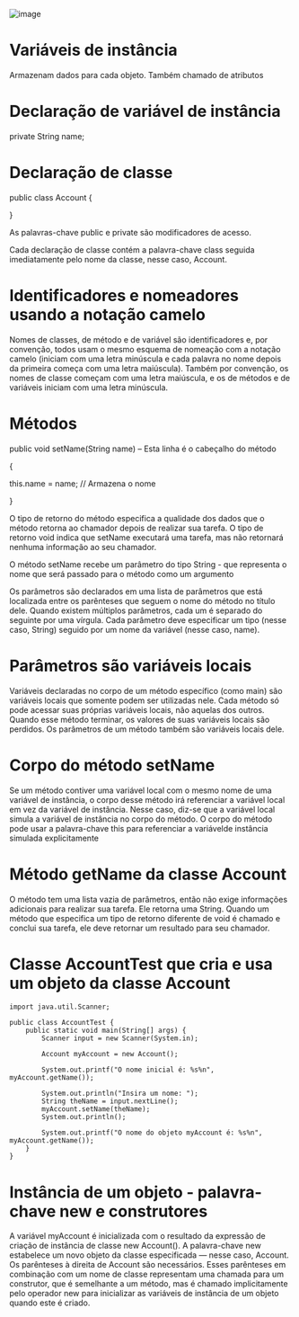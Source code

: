 ![image](https://user-images.githubusercontent.com/80348569/181137390-e3fc912f-99a6-48d5-9400-da74023b755c.png)


# Variáveis de instância

Armazenam dados para cada objeto. Também chamado de atributos

# Declaração de variável de instância

private String name;

# Declaração de classe

public class Account {

}

As palavras-chave public e private são modificadores de acesso. 

Cada declaração de classe contém a palavra-chave class seguida imediatamente pelo nome da classe, nesse caso, Account.

# Identificadores e nomeadores usando a notação camelo

Nomes de classes, de método e de variável são identificadores e, por convenção, todos usam o mesmo esquema de nomeação com a notação camelo (iniciam com uma letra 
minúscula e cada palavra no nome depois da primeira começa com uma letra maiúscula). Também por convenção, os nomes de classe começam com uma letra maiúscula, e os de 
métodos e de variáveis iniciam com uma letra minúscula.

# Métodos

public void setName(String name) – Esta linha é o cabeçalho do método 

{

this.name = name; // Armazena o nome

}

O tipo de retorno do método especifica a qualidade dos dados que o método retorna ao chamador depois de realizar
sua tarefa. O tipo de retorno void indica que setName executará uma tarefa, mas não retornará nenhuma informação ao seu
chamador.

O método setName recebe um parâmetro do tipo String - que representa o nome que será passado para o método como um argumento

Os parâmetros são declarados em uma lista de parâmetros que está localizada entre os parênteses que seguem o nome do método no título dele. Quando existem múltiplos
parâmetros, cada um é separado do seguinte por uma vírgula. Cada parâmetro deve
especificar um tipo (nesse caso, String) seguido por um nome da variável (nesse caso, name).

# Parâmetros são variáveis locais

Variáveis declaradas no corpo de um método específico (como main) são variáveis locais que somente podem ser utilizadas 
nele. Cada método só pode acessar suas próprias variáveis locais, não aquelas dos outros. Quando esse método terminar, 
os valores de suas variáveis locais são perdidos. Os parâmetros de um método também são variáveis locais dele.

# Corpo do método setName

Se um método contiver uma variável local com o mesmo nome de uma variável de instância, o corpo desse método irá referenciar a variável 
local em vez da variável de instância. Nesse caso, diz-se que a variável local simula a variável de instância no corpo do método. 
O corpo do método pode usar a palavra-chave this para referenciar a variávelde instância simulada explicitamente

# Método getName da classe Account

O método tem uma lista vazia de parâmetros, então não exige informações adicionais para realizar sua tarefa. 
Ele retorna uma String. Quando um método que especifica um tipo de retorno diferente de void é chamado e conclui sua tarefa, 
ele deve retornar um resultado para seu chamador.

# Classe AccountTest que cria e usa um objeto da classe Account
~~~
import java.util.Scanner;

public class AccountTest {
    public static void main(String[] args) {
        Scanner input = new Scanner(System.in);

        Account myAccount = new Account();

        System.out.printf("O nome inicial é: %s%n", myAccount.getName());

        System.out.println("Insira um nome: ");
        String theName = input.nextLine();
        myAccount.setName(theName);
        System.out.println();

        System.out.printf("O nome do objeto myAccount é: %s%n", myAccount.getName());
    }
}
~~~

# Instância de um objeto - palavra-chave new e construtores

A variável myAccount é inicializada com o resultado da expressão de criação de instância de 
classe new Account(). A palavra-chave new estabelece um novo objeto da classe especificada — nesse caso, 
Account. Os parênteses à direita de Account são necessários. Esses parênteses em combinação com um nome de classe 
representam uma chamada para um construtor, que é semelhante a um método, mas é chamado implicitamente 
pelo operador new para inicializar as variáveis de instância de um objeto quando este é criado.


















